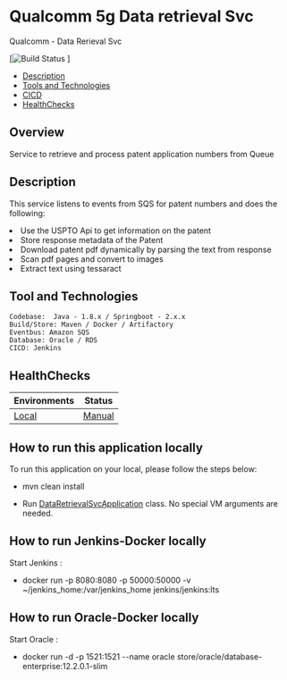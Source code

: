 # Qualcomm 5g Data retrieval Svc
Qualcomm - Data Rerieval Svc

[![Build Status](http://localhost:8080/) ]

* [Description](#desc)
* [Tools and Technologies](#tools)
* [CICD](#cicd)
* [HealthChecks](#health)


## Overview ##
Service to retrieve and process patent application numbers from Queue
<a name="desc"></a>
## Description

This service listens to events from SQS for patent numbers and does the following:
<li> Use the USPTO Api to get information on the patent</li>
<li> Store response metadata of the Patent</li>
<li> Download patent pdf dynamically by parsing the text from response</li>
<li> Scan pdf pages and convert to images</li>
<li> Extract text using tessaract</li>


<a name="tools"></a>
## Tool and Technologies
    Codebase:  Java - 1.8.x / Springboot - 2.x.x
    Build/Store: Maven / Docker / Artifactory
    Eventbus: Amazon SQS
    Database: Oracle / RDS
    CICD: Jenkins

<a name="endpoints"></a>
## HealthChecks
| Environments|Status |
| :----| :---:|
| [Local](http://localhost:8092/actuator/health) | [Manual](#localsetup)|


## How to run this application locally

To run this application on your local, please follow the steps below:

* mvn clean install

* Run [DataRetrievalSvcApplication](/Users/sravindra1/code/personal/data-retrieval-svc/src/main/java/com/personal/dataretrievalsvc/DataRetrievalSvcApplication.java) class. No special VM arguments are needed.

## How to run Jenkins-Docker locally
Start Jenkins :

* docker run -p 8080:8080 -p 50000:50000 -v ~/jenkins_home:/var/jenkins_home jenkins/jenkins:lts

## How to run Oracle-Docker locally
Start Oracle :
* docker run -d -p 1521:1521 --name oracle store/oracle/database-enterprise:12.2.0.1-slim